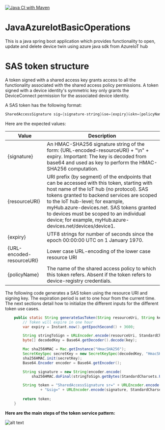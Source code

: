 [![Java CI with Maven](https://github.com/alvelchev/Java-Azure-SDK-IotHub-Device-Basic-Operations/actions/workflows/maven.yml/badge.svg)](https://github.com/alvelchev/Java-Azure-SDK-IotHub-Device-Basic-Operations/actions/workflows/maven.yml)

# JavaAzureIotBasicOperations
This is a java spring boot application which provides functionality to open, update and delete device twin using azure java sdk from AzureIoT hub

# SAS token structure

A token signed with a shared access key grants access to all the functionality associated with the shared access policy permissions. A token signed with a device identity's symmetric key only grants the DeviceConnect permission for the associated device identity.

A SAS token has the following format:

```java
SharedAccessSignature sig={signature-string}&se={expiry}&skn={policyName}&sr={URL-encoded-resourceURI}
```


Here are the expected values:

| Value | Description |
| --- | --- |
| {signature} | An HMAC-SHA256 signature string of the form: {URL-encoded-resourceURI} + "\n" + expiry. Important: The key is decoded from base64 and used as key to perform the HMAC-SHA256 computation. |
| {resourceURI} | 	URI prefix (by segment) of the endpoints that can be accessed with this token, starting with host name of the IoT hub (no protocol). SAS tokens granted to backend services are scoped to the IoT hub-level; for example, myHub.azure-devices.net. SAS tokens granted to devices must be scoped to an individual device; for example, myHub.azure-devices.net/devices/device1. |
| {expiry}| UTF8 strings for number of seconds since the epoch 00:00:00 UTC on 1 January 1970. |
| {URL-encoded-resourceURI} | Lower case URL-encoding of the lower case resource URI |
| {policyName} | The name of the shared access policy to which this token refers. Absent if the token refers to device-registry credentials. |



The following code generates a SAS token using the resource URI and signing key. The expiration period is set to one hour from the current time. The next sections detail how to initialize the different inputs for the different token use cases.

```java
    public static String generateSasToken(String resourceUri, String key) throws Exception {
        // Token will expire in one hour
        var expiry = Instant.now().getEpochSecond() + 3600;

        String stringToSign = URLEncoder.encode(resourceUri, StandardCharsets.UTF_8) + "\n" + expiry;
        byte[] decodedKey = Base64.getDecoder().decode(key);

        Mac sha256HMAC = Mac.getInstance("HmacSHA256");
        SecretKeySpec secretKey = new SecretKeySpec(decodedKey, "HmacSHA256");
        sha256HMAC.init(secretKey);
        Base64.Encoder encoder = Base64.getEncoder();

        String signature = new String(encoder.encode(
            sha256HMAC.doFinal(stringToSign.getBytes(StandardCharsets.UTF_8))), StandardCharsets.UTF_8);

        String token = "SharedAccessSignature sr=" + URLEncoder.encode(resourceUri, StandardCharsets.UTF_8)
                + "&sig=" + URLEncoder.encode(signature, StandardCharsets.UTF_8.name()) + "&se=" + expiry;
            
        return token;
    }
```


<b>Here are the main steps of the token service pattern:</b>


![alt text](https://learn.microsoft.com/en-us/azure/iot-hub/media/iot-hub-devguide-security/tokenservice.png)
